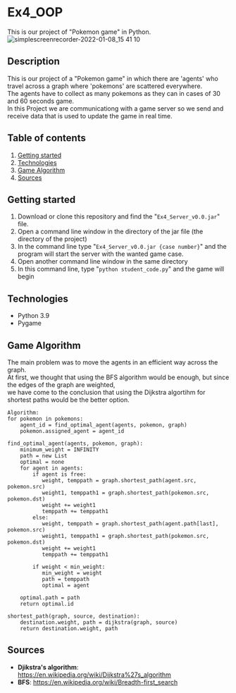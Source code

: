 # Ex4_OOP

This is our project of "Pokemon game" in Python.  
![simplescreenrecorder-2022-01-08_15 41 10](https://user-images.githubusercontent.com/77681248/148648287-16850383-06ce-4178-a563-34c4aaad0e48.gif)



## Description

This is our project of  a "Pokemon game" in which there are 'agents' who travel across a graph where 'pokemons' are scattered everywhere.  
The agents have to collect as many pokemons as they can in cases of 30 and 60 seconds game.  
In this Project we are communicationg with a game server so we send and receive data that is used to update the game in real time.  

## Table of contents

1. [Getting started](#Getting-started)
2. [Technologies](#Technologies)
3. [Game Algorithm](#Main-Algorithm)
4. [Sources](#Sources)

## Getting started

1. Download or clone this repository and find the "`Ex4_Server_v0.0.jar`" file.
2. Open a command line window in the directory of the jar file (the directory of the project)  
3. In the command line type "`Ex4_Server_v0.0.jar {case number}`" and the program will start the server with the wanted game case.  
4. Open another command line window in the same directory  
5. In this command line, type "`python student_code.py`" and the game will begin

## Technologies

* Python 3.9
* Pygame

## Game Algorithm
The main problem was to move the agents in an efficient way across the graph.  
At first, we thought that using the BFS algorithm would be enough, but since the edges of the graph are weighted,  
we have come to the conclusion that using the Dijkstra algortihm for shortest paths would be the better option.  
```
Algorithm:
for pokemon in pokemons:
    agent_id = find_optimal_agent(agents, pokemon, graph)
    pokemon.assigned_agent = agent_id

find_optimal_agent(agents, pokemon, graph):
    minimum_weight = INFINITY
    path = new List
    optimal = none
    for agent in agents:
        if agent is free:
           weight, temppath = graph.shortest_path(agent.src, pokemon.src)
           weight1, temppath1 = graph.shortest_path(pokemon.src, pokemon.dst)
           weight += weight1
           temppath += temppath1
        else: 
           weight, temppath = graph.shortest_path(agent.path[last], pokemon.src)
           weight1, temppath1 = graph.shortest_path(pokemon.src, pokemon.dst)
           weight += weight1
           temppath += temppath1
           
        if weight < min_weight:
           min_weight = weight
           path = temppath
           optimal = agent
    
    optimal.path = path
    return optimal.id
    
shortest_path(graph, source, destination):
    destination.weight, path = dijkstra(graph, source)
    return destination.weight, path
```


## Sources

* **Djikstra's algorithm**: https://en.wikipedia.org/wiki/Dijkstra%27s_algorithm
* **BFS**: https://en.wikipedia.org/wiki/Breadth-first_search  
